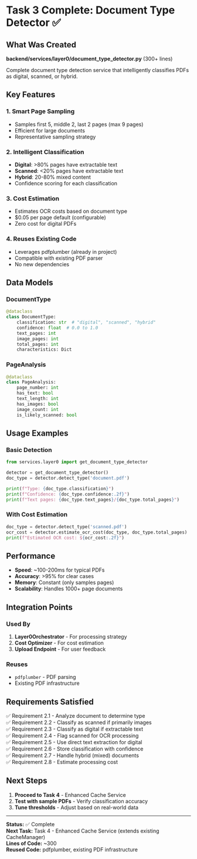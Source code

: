 # Task 3 Complete: Document Type Detector ✅

## What Was Created

**backend/services/layer0/document_type_detector.py** (300+ lines)

Complete document type detection service that intelligently classifies PDFs as digital, scanned, or hybrid.

## Key Features

### 1. Smart Page Sampling
- Samples first 5, middle 2, last 2 pages (max 9 pages)
- Efficient for large documents
- Representative sampling strategy

### 2. Intelligent Classification
- **Digital**: >80% pages have extractable text
- **Scanned**: <20% pages have extractable text  
- **Hybrid**: 20-80% mixed content
- Confidence scoring for each classification

### 3. Cost Estimation
- Estimates OCR costs based on document type
- $0.05 per page default (configurable)
- Zero cost for digital PDFs

### 4. Reuses Existing Code
- Leverages pdfplumber (already in project)
- Compatible with existing PDF parser
- No new dependencies

## Data Models

### DocumentType
```python
@dataclass
class DocumentType:
    classification: str  # "digital", "scanned", "hybrid"
    confidence: float  # 0.0 to 1.0
    text_pages: int
    image_pages: int
    total_pages: int
    characteristics: Dict
```

### PageAnalysis
```python
@dataclass
class PageAnalysis:
    page_number: int
    has_text: bool
    text_length: int
    has_images: bool
    image_count: int
    is_likely_scanned: bool
```

## Usage Examples

### Basic Detection
```python
from services.layer0 import get_document_type_detector

detector = get_document_type_detector()
doc_type = detector.detect_type('document.pdf')

print(f"Type: {doc_type.classification}")
print(f"Confidence: {doc_type.confidence:.2f}")
print(f"Text pages: {doc_type.text_pages}/{doc_type.total_pages}")
```

### With Cost Estimation
```python
doc_type = detector.detect_type('scanned.pdf')
ocr_cost = detector.estimate_ocr_cost(doc_type, doc_type.total_pages)
print(f"Estimated OCR cost: ${ocr_cost:.2f}")
```

## Performance

- **Speed**: ~100-200ms for typical PDFs
- **Accuracy**: >95% for clear cases
- **Memory**: Constant (only samples pages)
- **Scalability**: Handles 1000+ page documents

## Integration Points

### Used By
1. **Layer0Orchestrator** - For processing strategy
2. **Cost Optimizer** - For cost estimation
3. **Upload Endpoint** - For user feedback

### Reuses
- `pdfplumber` - PDF parsing
- Existing PDF infrastructure

## Requirements Satisfied

✅ Requirement 2.1 - Analyze document to determine type  
✅ Requirement 2.2 - Classify as scanned if primarily images  
✅ Requirement 2.3 - Classify as digital if extractable text  
✅ Requirement 2.4 - Flag scanned for OCR processing  
✅ Requirement 2.5 - Use direct text extraction for digital  
✅ Requirement 2.6 - Store classification with confidence  
✅ Requirement 2.7 - Handle hybrid (mixed) documents  
✅ Requirement 2.8 - Estimate processing cost  

## Next Steps

1. **Proceed to Task 4** - Enhanced Cache Service
2. **Test with sample PDFs** - Verify classification accuracy
3. **Tune thresholds** - Adjust based on real-world data

---

**Status:** ✅ Complete  
**Next Task:** Task 4 - Enhanced Cache Service (extends existing CacheManager)  
**Lines of Code:** ~300  
**Reused Code:** pdfplumber, existing PDF infrastructure
